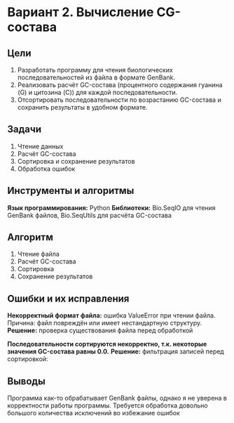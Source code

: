 # Вариант 2. Вычисление CG-состава
## Цели
1. Разработать программу для чтения биологических последовательностей из файла в формате GenBank.
2. Реализовать расчёт GC-состава (процентного содержания гуанина (G) и цитозина (C)) для каждой последовательности.
3. Отсортировать последовательности по возрастанию GC-состава и сохранить результаты в удобном формате.

## Задачи
1. Чтение данных
2. Расчёт GC-состава
3. Сортировка и сохранение результатов
4. Обработка ошибок

## Инструменты и алгоритмы
**Язык программирования:** Python
**Библиотеки:** Bio.SeqIO для чтения GenBank файлов, Bio.SeqUtils для расчёта GC-состава

## Алгоритм
1. Чтение файла
2. Расчёт GC-состава
3. Сортировка
4. Сохранение результатов

## Ошибки и их исправления
**Некорректный формат файла:** ошибка ValueError при чтении файла. Причина: файл повреждён или имеет нестандартную структуру.
**Решение:** проверка существования файла перед обработкой

**Последовательности сортируются некорректно, т.к. некоторые значения GC-состава равны 0.0.** 
**Решение:** фильтрация записей перед сортировкой:

## Выводы
Программа как-то обрабатывает GenBank файлы, однако я не уверена в корректности работы программы. Требуется обработка довольно большого количества исключений во избежание ошибок
